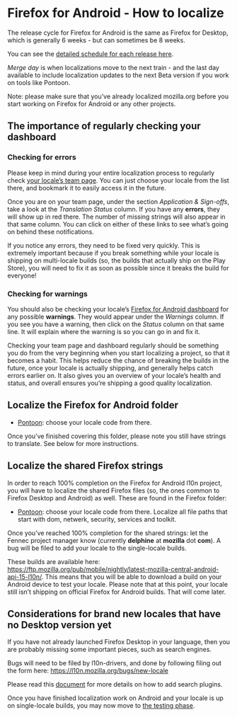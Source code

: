 # Firefox for Android - How to localize

The release cycle for Firefox for Android is the same as Firefox for Desktop, which is generally 6 weeks - but can sometimes be 8 weeks.

You can see the [detailed schedule for each release here](https://wiki.mozilla.org/RapidRelease/Calendar).

*Merge day* is when localizations move to the next train - and the last day available to include localization updates to the next Beta version if you work on tools like Pontoon.

Note: please make sure that you’ve already localized mozilla.org before you start working on Firefox for Android or any other projects.

## The importance of regularly checking your dashboard

### Checking for errors

Please keep in mind during your entire localization process to regularly check [your locale’s team page](https://l10n.mozilla.org/teams/). You can just choose your locale from the list there, and bookmark it to easily access it in the future.

Once you are on your team page, under the section *Application & Sign-offs*, take a look at the *Translation Status* column. If you have any **errors**, they will show up in red there. The number of missing strings will also appear in that same column. You can click on either of these links to see what’s going on behind these notifications.

If you notice any errors, they need to be fixed very quickly. This is extremely important because if you break something while your locale is shipping on multi-locale builds (so, the builds that actually ship on the Play Store), you will need to fix it as soon as possible since it breaks the build for everyone!

### Checking for warnings

You should also be checking your locale’s [Firefox for Android dashboard](https://l10n.mozilla.org/shipping/dashboard?tree=fennec_central&tree=fennec_central) for any possible **warnings**. They would appear under the *Warnings* column. If you see you have a warning, then click on the *Status* column on that same line. It will explain where the warning is so you can go in and fix it.

Checking your team page and dashboard regularly should be something you do from the very beginning when you start localizing a project, so that it becomes a habit. This helps reduce the chance of breaking the builds in the future, once your locale is actually shipping, and generally helps catch errors earlier on. It also gives you an overview of your locale’s health and status, and overall ensures you’re shipping a good quality localization.

## Localize the Firefox for Android folder

* [Pontoon](https://pontoon.mozilla.org/projects/firefox-for-android/): choose your locale code from there.

Once you’ve finished covering this folder, please note you still have strings to translate. See below for more instructions.

## Localize the shared Firefox strings

In order to reach 100% completion on the Firefox for Android l10n project, you will have to localize the shared Firefox files (so, the ones common to Firefox Desktop and Android) as well. These are found in the Firefox folder:
* [Pontoon](https://pontoon.mozilla.org/projects/firefox/): choose your locale code from there. Localize all file paths that start with dom, netwerk, security, services and toolkit.

Once you’ve reached 100% completion for the shared strings: let the Fennec project manager know (currently **delphine** at **mozilla** dot **com**). A bug will be filed to add your locale to the single-locale builds.

These builds are available here: https://ftp.mozilla.org/pub/mobile/nightly/latest-mozilla-central-android-api-15-l10n/.
This means that you will be able to download a build on your Android device to test your locale. Please note that at this point, your locale still isn’t shipping on official Firefox for Android builds. That will come later.

## Considerations for brand new locales that have no Desktop version yet

If you have not already launched Firefox Desktop in your language, then you are probably missing some important pieces, such as search engines.

Bugs will need to be filed by l10n-drivers, and done by following filing out the form here: https://l10n.mozilla.org/bugs/new-locale

Please read this [document](https://github.com/mozilla-l10n/documentation/blob/master/products/firefox_android/setup_searchplugins.md) for more details on how to add search plugins.

Once you have finished localization work on Android and your locale is up on single-locale builds, you may now move to [the testing phase](testing_android.md).
